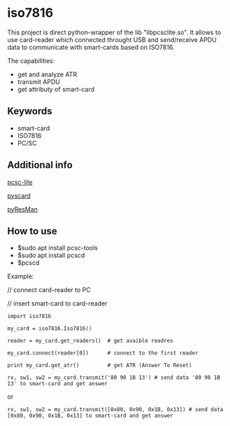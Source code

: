 # iso7816

This project is direct python-wrapper of the lib "libpcsclite.so". It allows to use card-reader which connected throught USB and send/receive APDU data to communicate with smart-cards based on ISO7816.

The capabilities:
* get and analyze ATR
* transmit APDU
* get attributу of smart-card


## Keywords
* smart-card
* ISO7816
* PC/SC

## Additional info
[pcsc-lite](https://pcsclite.apdu.fr/api/index.html)

[pyscard](https://github.com/LudovicRousseau/pyscard)

[pyResMan](https://github.com/JavaCardOS/pyResMan)

## How to use
* $sudo apt install pcsc-tools
* $sudo apt install pcscd
* $pcscd

Example:

// connect card-reader to PC

// insert smart-card to card-reader

    import iso7816

    my_card = iso7816.Iso7816()

    reader = my_card.get_readers()  # get avaible readres

    my_card.connect(reader[0])      # connect to the first reader

    print my_card.get_atr()         # get ATR (Answer To Reset)

    rx, sw1, sw2 = my_card.transmit('80 90 1B 13') # send data '80 90 1B 13' to smart-card and get answer

or

    rx, sw1, sw2 = my_card.transmit([0x80, 0x90, 0x1B, 0x13]) # send data [0x80, 0x90, 0x1B, 0x13] to smart-card and get answer

